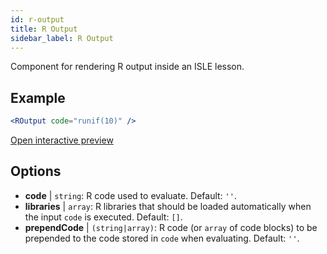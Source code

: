 ```yaml
---
id: r-output
title: R Output
sidebar_label: R Output
---
```


Component for rendering R output inside an ISLE lesson.

## Example

```jsx live
<ROutput code="runif(10)" />
```

[Open interactive preview](https://isle.heinz.cmu.edu/components/r-output/)

## Options

* __code__ | `string`: R code used to evaluate. Default: `''`.
* __libraries__ | `array`: R libraries that should be loaded automatically when the input `code` is executed. Default: `[]`.
* __prependCode__ | `(string|array)`: R code (or `array` of code blocks) to be prepended to the code stored in `code` when evaluating. Default: `''`.
